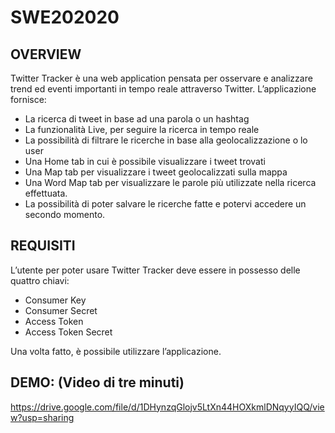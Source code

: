 # SWE202020

## OVERVIEW

Twitter Tracker è una web application pensata per osservare e analizzare trend ed eventi importanti in tempo reale attraverso Twitter. L’applicazione fornisce:

- La ricerca di tweet in base ad una parola o un hashtag
- La funzionalità Live, per seguire la ricerca in tempo reale
- La possibilità di filtrare le ricerche in base alla geolocalizzazione o lo user
- Una Home tab in cui è possibile visualizzare i tweet trovati
- Una Map tab per visualizzare i tweet geolocalizzati sulla mappa
- Una Word Map tab per visualizzare le parole più utilizzate nella ricerca effettuata.
- La possibilità di poter salvare le ricerche fatte e potervi accedere un secondo momento.


## REQUISITI

L’utente per poter usare Twitter Tracker deve essere in possesso delle quattro chiavi: 
- Consumer Key
- Consumer Secret
- Access Token
- Access Token Secret

Una volta fatto, è possibile utilizzare l’applicazione.

## DEMO: (Video di tre minuti)

https://drive.google.com/file/d/1DHynzqGlojv5LtXn44HOXkmlDNqyyIQQ/view?usp=sharing
